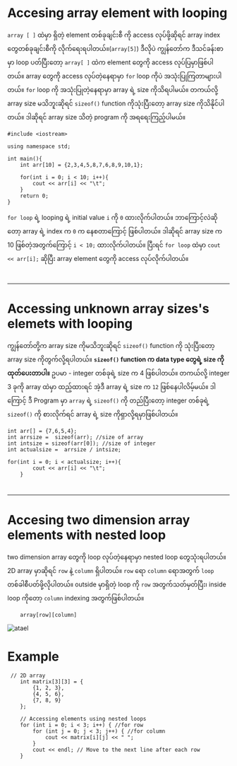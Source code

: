 # Accesing array element with looping

`array [ ]` ထဲမှာ ရှိတဲ့ element တစ်ခုချင်းစီ ကို access လုပ်ဖို့ဆိုရင် array index တွေတစ်ခုချင်းစီကို လိုက်ရေးရပါတယ်။(`array[5]`) ဒီလိုပဲ ကျွန်တော်က ဒီသင်ခန်းစာမှာ loop ပတ်ပြီးတော့ `array[ ]` ထဲက element တွေကို access လုပ်ပြမှာဖြစ်ပါတယ်။ array တွေကို access လုပ်တဲ့နေရာမှာ `for` loop ကိုပဲ အသုံးပြုကြတာများပါတယ်။ `for` loop ကို အသုံးပြုတဲ့နေရာမှာ array ရဲ့ size ကိုသိရပါမယ်။ တကယ်လို့ array size မသိဘူးဆိုရင် `sizeof()` function ကိုသုံးပြီးတော့ array size ကိုသိနိုင်ပါတယ်။ ဒါဆိုရင် array size သိတဲ့ program ကို အရရေးကြည့်ပါမယ်။

	#include <iostream>

	using namespace std;

	int main(){
		int arr[10] = {2,3,4,5,8,7,6,8,9,10,1};

		for(int i = 0; i < 10; i++){
			cout << arr[i] << "\t";
		}
		return 0;
	}

`for loop` ရဲ့ looping ရဲ့ initial value `i` ကို `0` ထားလိုက်ပါတယ်။ ဘာကြောင့်လဲဆိုတော့ array ရဲ့ index က `0` က နေစတာကြောင့် ဖြစ်ပါတယ်။ 	ဒါဆိုရင် array size က 10 ဖြစ်တဲ့အတွက်ကြောင့် `i < 10;` ထားလိုက်ပါတယ်။ ပြီးရင် `for loop` ထဲမှာ `cout << arr[i];` ဆိုပြီး array element တွေကို access လုပ်လိုက်ပါတယ်။		
#
---
# Accessing unknown array sizes's elemets with looping
ကျွန်တော်တို့က array size ကိုမသိဘူးဆိုရင် `sizeof()` function ကို သုံးပြီးတော့ array size ကိုတွက်လို့ရပါတယ်။ **`sizeof()` function က data type တွေရဲ့ size ကိုထုတ်ပေးတာပါ။** ဥပမာ - integer တစ်ခုရဲ့ size က 4 ဖြစ်ပါတယ်။ တကယ်လို့ integer 3 ခုကို array ထဲမှာ ထည့်ထားရင် အဲ့ဒီ array ရဲ့ size က `12` ဖြစ်နေပါလိမ့်မယ်။ ဒါကြောင့် ဒီ Program မှာ `array` ရဲ့ `sizeof()` ကို တည်ပြီးတော့ integer တစ်ခုရဲ့ `sizeof()` ကို စားလိုက်ရင် array ရဲ့ size ကိုရှာလို့ရမှာဖြစ်ပါတယ်။

	int arr[] = {7,6,5,4};
	int arrsize =  sizeof(arr); //size of array
	int intsize = sizeof(arr[0]); //size of integer
	int actualsize =  arrsize / intsize;

	for(int i = 0; i < actualsize; i++){
			cout << arr[i] << "\t";
		}
#
---
#
# Accesing two dimension array elements with nested loop
two dimension array တွေကို loop လုပ်တဲ့နေရာမှာ nested loop တွေသုံးရပါတယ်။ 2D array မှာဆိုရင် `row` နဲ့ `column` ရှိပါတယ်။ `row` ရော `column` ရောအတွက် `loop` တစ်ခါစီပတ်ဖို့လိုပါတယ်။ outside မှာရှိတဲ့ loop ကို `row` အတွက်သတ်မှတ်ပြီး၊ inside loop ကိုတော့ `column` indexing အတွက်ဖြစ်ပါတယ်။ 
	
		array[row][column] 

![atael](https://www.cs.ubc.ca/~pcarter/cs189/image/2darrayrc.png)

# Example

	 // 2D array
	    int matrix[3][3] = {
	        {1, 2, 3},
	        {4, 5, 6},
	        {7, 8, 9}
	    };

		// Accessing elements using nested loops
		for (int i = 0; i < 3; i++) { //for row
		    for (int j = 0; j < 3; j++) { //for column
		        cout << matrix[i][j] << " ";
		    }
		    cout << endl; // Move to the next line after each row
		}

